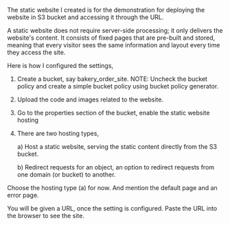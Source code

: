 The static website I created is for the demonstration for deploying the website in S3 bucket and accessing it through the URL.

A static website does not require server-side processing; it only delivers the website's content. 
It consists of fixed pages that are pre-built and stored, meaning that every visitor sees the same information and layout every time they access the site.



Here is how I configured the settings,

1) Create a bucket, say bakery_order_site. NOTE: Uncheck the bucket policy and create a simple bucket policy using bucket policy generator.

2) Upload the code and images related to the website.

3) Go to the properties section of the bucket, enable the static website hosting

4) There are two hosting types,

     a) Host a static website, serving the static content directly from the S3 bucket.

     b) Redirect requests for an object, an option to redirect requests from one domain (or bucket) to another.  

Choose the hosting type (a) for now. And mention the default page and an error page.

You will be given a URL, once the setting is configured. Paste the URL into the browser to see the site. 

